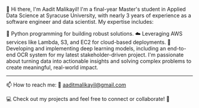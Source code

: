 👋 Hi there, I'm Aadit Malikayil!
I'm a final-year Master's student in Applied Data Science at Syracuse University, with nearly 3 years of experience as a software engineer and data scientist. My expertise includes:

🐍 Python programming for building robust solutions.
☁️ Leveraging AWS services like Lambda, S3, and EC2 for cloud-based deployments.
🤖 Developing and implementing deep learning models, including an end-to-end OCR system for my latest stakeholder-driven project.
I'm passionate about turning data into actionable insights and solving complex problems to create meaningful, real-world impact.

---

📫 How to reach me:
📧 aaditmalikayil@gmail.com

💻 Check out my projects and feel free to connect or collaborate! 🚀

<!---
aadit2697/aadit2697 is a ✨ special ✨ repository because its `README.md` (this file) appears on your GitHub profile.
You can click the Preview link to take a look at your changes.
--->
